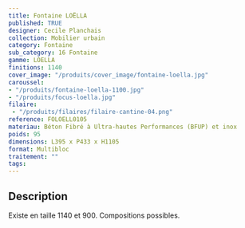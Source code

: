 ```yaml
---
title: Fontaine LOËLLA 
published: TRUE
designer: Cecile Planchais
collection: Mobilier urbain
category: Fontaine
sub_category: 16 Fontaine
gamme: LOELLA
finitions: 1140
cover_image: "/produits/cover_image/fontaine-loella.jpg"
caroussel: 
- "/produits/fontaine-loella-1100.jpg"
- "/produits/focus-loella.jpg"
filaire: 
 - "/produits/filaires/filaire-cantine-04.png"
reference: FOLOELL0105
materiau: Béton Fibré à Ultra-hautes Performances (BFUP) et inox
poids: 95
dimensions: L395 x P433 x H1105 
format: Multibloc
traitement: ""
tags: 
---
```


## Description

Existe en taille 1140 et 900. Compositions possibles.

